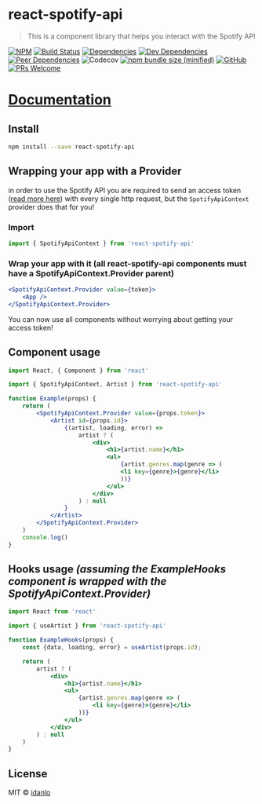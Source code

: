 ﻿# react-spotify-api

> This is a component library that helps you interact with the Spotify API

[![NPM](https://img.shields.io/npm/v/react-spotify-api.svg)](https://www.npmjs.com/package/react-spotify-api)
[![Build Status](https://travis-ci.com/idanlo/react-spotify-api.svg?branch=master)](https://travis-ci.com/idanlo/react-spotify-api)
[![Dependencies](https://david-dm.org/idanlo/react-spotify-api/status.svg)](https://david-dm.org/idanlo/react-spotify-api)
[![Dev Dependencies](https://david-dm.org/idanlo/react-spotify-api/dev-status.svg)](https://david-dm.org/idanlo/react-spotify-api?type=dev)
[![Peer Dependencies](https://david-dm.org/idanlo/react-spotify-api/peer-status.svg)](https://david-dm.org/idanlo/react-spotify-api?type=peer)
![Codecov](https://img.shields.io/codecov/c/github/idanlo/react-spotify-api.svg)
[![npm bundle size (minified)](https://img.shields.io/bundlephobia/min/react-spotify-api.svg)](https://www.npmjs.com/package/react-spotify-api)
[![GitHub](https://img.shields.io/github/license/idanlo/react-spotify-api.svg)](https://opensource.org/licenses/MIT)
[![PRs Welcome](https://img.shields.io/badge/prs-welcome-brightgreen.svg?style=flat-square)](http://makeapullrequest.com)

# [Documentation](https://idanlo.github.io/react-spotify-api/)

## Install

```bash
npm install --save react-spotify-api
```

## Wrapping your app with a Provider
in order to use the Spotify API you are required to send an access token ([read more here](https://developer.spotify.com/documentation/general/guides/authorization-guide/))
with every single http request, but the `SpotifyApiContext` provider does that for you!
### Import
```js static
import { SpotifyApiContext } from 'react-spotify-api'
```
### Wrap your app with it (all react-spotify-api components must have a SpotifyApiContext.Provider parent)
```jsx static
<SpotifyApiContext.Provider value={token}>
    <App />
</SpotifyApiContext.Provider>
```
You can now use all components without worrying about getting your access token! 

## Component usage

```jsx
import React, { Component } from 'react'

import { SpotifyApiContext, Artist } from 'react-spotify-api'

function Example(props) {
    return (
        <SpotifyApiContext.Provider value={props.token}>
            <Artist id={props.id}>
                {(artist, loading, error) =>
                    artist ? (
                        <div>
                            <h1>{artist.name}</h1>
                            <ul>
                                {artist.genres.map(genre => (
                                <li key={genre}>{genre}</li>
                                ))}
                            </ul>
                        </div>
                    ) : null
                }
            </Artist>
        </SpotifyApiContext.Provider> 
    )
    console.log()
}
```

## Hooks usage *(assuming the ExampleHooks component is wrapped with the SpotifyApiContext.Provider)*
```jsx 
import React from 'react'

import { useArtist } from 'react-spotify-api'

function ExampleHooks(props) {
    const {data, loading, error} = useArtist(props.id);

    return (
        artist ? (
            <div>
                <h1>{artist.name}</h1>
                <ul>
                    {artist.genres.map(genre => (
                        <li key={genre}>{genre}</li>
                    ))}
                </ul>
            </div>
        ) : null
    )
}   
```
## License

MIT © [idanlo](https://github.com/idanlo)
